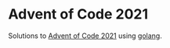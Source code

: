 # Advent of Code 2021

Solutions to [Advent of Code 2021](https://adventofcode.com/2021) using [golang](https://go.dev/).
